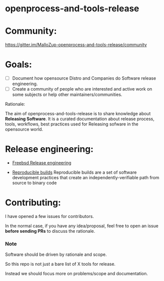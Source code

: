 # openprocess-and-tools-release

# Community:

https://gitter.im/MalloZup-openprocess-and-tools-release/community


# Goals:

- [ ] Document how opensource Distro and Companies do Software release engineering.
- [ ] Create a community of people who are interested and active work on some subjects or help other maintainers/communities.

Rationale:

The aim of openprocess-and-tools-release is to share knowledge about **Releasing Software**.
It is a curated documentation about release process, tools, workflows, best practices used for Releasing sofware in the opensource world.

# Release engineering:

* [Freebsd Release engineering](doc/freebsd.md)


* [Reproducible builds](https://reproducible-builds.org) 
  Reproducible builds are a set of software development practices that create an independently-verifiable path from source to binary code
 
  

# Contributing:

I have opened a few issues for contributors.

In the normal case, if you have any idea/proposal, feel free to open an issue **before sending PRs** to discuss the rationale.


### Note

Software should be driven by rationale and scope.

So this repo is not just a bare list of X tools for release. 

Instead we should focus more on problems/scope and documentation.
